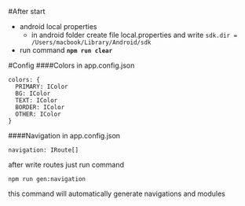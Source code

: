 #After start

- android local properties
  - in android folder create file local.properties and write
    `sdk.dir = /Users/macbook/Library/Android/sdk`
- run command **`npm run clear`**

#Config
####Colors
in app.config.json

```
colors: {
  PRIMARY: IColor
  BG: IColor
  TEXT: IColor
  BORDER: IColor
  OTHER: IColor
}

```

####Navigation
in app.config.json

```
navigation: IRoute[]
```

after write routes just run command

```
npm run gen:navigation
```
this command will automatically generate navigations and modules
